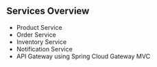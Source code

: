 ## Services Overview

- Product Service
- Order Service
- Inventory Service
- Notification Service
- API Gateway using Spring Cloud Gateway MVC
